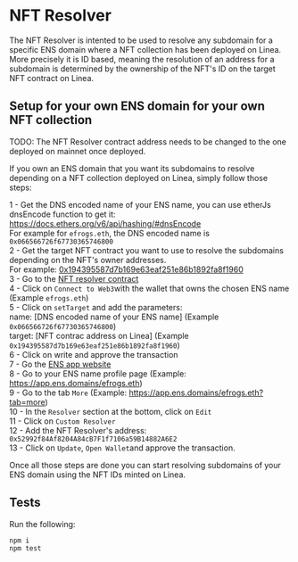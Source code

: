 # NFT Resolver

The NFT Resolver is intented to be used to resolve any subdomain for a specific ENS domain where a NFT collection has been deployed on Linea.  
More precisely it is ID based, meaning the resolution of an address for a subdomain is determined by the ownership of the NFT's ID on the target NFT contract on Linea.

## Setup for your own ENS domain for your own NFT collection

TODO: The NFT Resolver contract address needs to be changed to the one deployed on mainnet once deployed.

If you own an ENS domain that you want its subdomains to resolve depending on a NFT collection deployed on Linea, simply follow those steps:

1 - Get the DNS encoded name of your ENS name, you can use etherJs dnsEncode function to get it: https://docs.ethers.org/v6/api/hashing/#dnsEncode  
For example for `efrogs.eth`, the DNS encoded name is `0x066566726f67730365746800`  
2 - Get the target NFT contract you want to use to resolve the subdomains depending on the NFT's owner addresses.  
For example: [0x194395587d7b169e63eaf251e86b1892fa8f1960](https://lineascan.build/address/0x194395587d7b169e63eaf251e86b1892fa8f1960)  
3 - Go to the [NFT resolver contract](https://sepolia.etherscan.io/address/0x52992f84Af8204A84cB7F1f7106a59B14882A6E2#writeContract)  
4 - Click on `Connect to Web3`with the wallet that owns the chosen ENS name (Example `efrogs.eth`)  
5 - Click on `setTarget` and add the parameters:  
 name: [DNS encoded name of your ENS name] (Example `0x066566726f67730365746800`)  
target: [NFT contrac address on Linea] (Example `0x194395587d7b169e63eaf251e86b1892fa8f1960`)  
6 - Click on write and approve the transaction  
7 - Go the [ENS app website](https://app.ens.domains/)  
8 - Go to your ENS name profile page (Example: https://app.ens.domains/efrogs.eth)  
9 - Go to the tab `More` (Example: https://app.ens.domains/efrogs.eth?tab=more)  
10 - In the `Resolver` section at the bottom, click on `Edit`  
11 - Click on `Custom Resolver`  
12 - Add the NFT Resolver's address: `0x52992f84Af8204A84cB7F1f7106a59B14882A6E2`  
13 - Click on `Update`, `Open Wallet`and approve the transaction.

Once all those steps are done you can start resolving subdomains of your ENS domain using the NFT IDs minted on Linea.

## Tests

Run the following:

```shell
npm i
npm test
```

